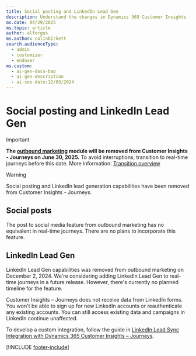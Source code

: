 ```yaml
---
title: Social posting and LinkedIn Lead Gen
description: Understand the changes in Dynamics 365 Customer Insights - Journeys. Learn about the removal of social posting and LinkedIn Lead Gen and how to transition smoothly.
ms.date: 04/29/2025
ms.topic: article
author: alfergus
ms.author: colinbirkett
search.audienceType:
  - admin
  - customizer
  - enduser
ms.custom:
  - ai-gen-docs-bap
  - ai-gen-description
  - ai-seo-date:12/03/2024
---
```


# Social posting and LinkedIn Lead Gen

> [!IMPORTANT]
> **The [outbound marketing](user-guide.md) module will be removed from Customer Insights - Journeys on June 30, 2025.** To avoid interruptions, transition to real-time journeys before this date. More information: [Transition overview](transition-overview.md)

> [!WARNING]
> Social posting and LinkedIn lead generation capabilities have been removed from Customer Insights - Journeys.

## Social posts

The post to social media feature from outbound marketing has no equivalent in real-time journeys. There are no plans to incorporate this feature.

## LinkedIn Lead Gen

LinkedIn Lead Gen capabilities was removed from outbound marketing on December 2, 2024. We're considering adding LinkedIn Lead Gen to real-time journeys in a future release. However, there's currently no planned timeline for the feature.

Customer Insights – Journeys does not receive data from LinkedIn forms. You won't be able to sign up for new LinkedIn accounts or reauthenticate any existing accounts. You can still access existing data and campaigns in LinkedIn continue unaffected.

To develop a custom integration, follow the guide in [LinkedIn Lead Sync Integration with Dynamics 365 Customer Insights – Journeys](https://community.dynamics.com/blogs/post/?postid=fb6ed89f-67a1-ef11-8a69-7c1e520b1f9b).

[!INCLUDE [footer-include](./includes/footer-banner.md)]
